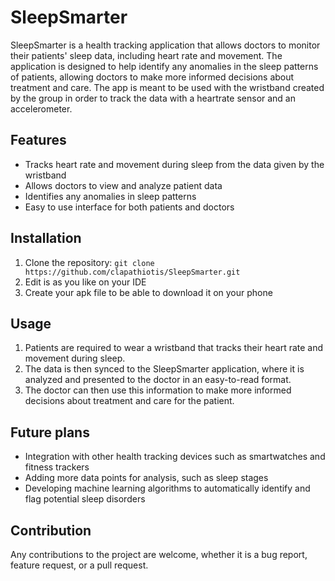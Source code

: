 # SleepSmarter

SleepSmarter is a health tracking application that allows doctors to monitor their patients' sleep data, including heart rate and movement. The application is designed to help identify any anomalies in the sleep patterns of patients, allowing doctors to make more informed decisions about treatment and care.
The app is meant to be used with the wristband created by the group in order to track the data with a heartrate sensor and an accelerometer.
## Features
- Tracks heart rate and movement during sleep from the data given by the wristband
- Allows doctors to view and analyze patient data
- Identifies any anomalies in sleep patterns
- Easy to use interface for both patients and doctors

## Installation
1. Clone the repository: `git clone https://github.com/clapathiotis/SleepSmarter.git`
2. Edit is as you like on your IDE
3. Create your apk file to be able to download it on your phone

## Usage
1. Patients are required to wear a wristband that tracks their heart rate and movement during sleep.
2. The data is then synced to the SleepSmarter application, where it is analyzed and presented to the doctor in an easy-to-read format.
3. The doctor can then use this information to make more informed decisions about treatment and care for the patient.

## Future plans
- Integration with other health tracking devices such as smartwatches and fitness trackers
- Adding more data points for analysis, such as sleep stages
- Developing machine learning algorithms to automatically identify and flag potential sleep disorders

## Contribution
Any contributions to the project are welcome, whether it is a bug report, feature request, or a pull request. 
